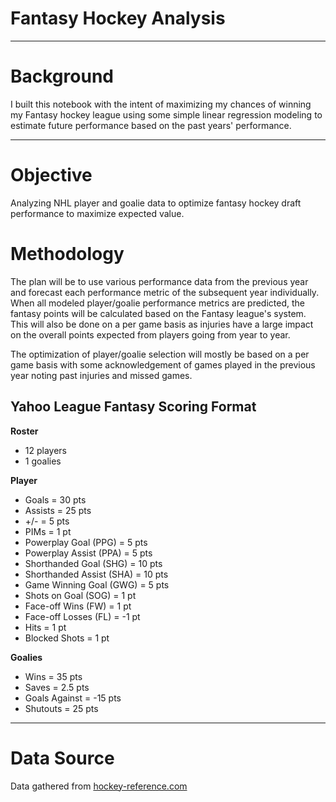 # Fantasy Hockey Analysis

<hr>

# Background
I built this notebook with the intent of maximizing my chances of winning my Fantasy hockey league using some simple linear regression modeling to estimate future performance based on the past years' performance.

<hr>

# Objective
Analyzing NHL player and goalie data to optimize fantasy hockey draft performance to maximize expected value.

# Methodology
The plan will be to use various performance data from the previous year and forecast each performance metric of the subsequent year individually. When all modeled player/goalie performance metrics are predicted, the fantasy points will be calculated based on the Fantasy league's system. This will also be done on a per game basis as injuries have a large impact on the overall points expected from players going from year to year.

The optimization of player/goalie selection will mostly be based on a per game basis with some acknowledgement of games played in the previous year noting past injuries and missed games.

## Yahoo League Fantasy Scoring Format
<b>Roster</b>
* 12 players
* 1 goalies

<b>Player</b>

* Goals = 30 pts
* Assists = 25 pts
* +/- = 5 pts
* PIMs = 1 pt
* Powerplay Goal (PPG) = 5 pts
* Powerplay Assist (PPA) = 5 pts
* Shorthanded Goal (SHG) = 10 pts
* Shorthanded Assist (SHA) = 10 pts
* Game Winning Goal (GWG) = 5 pts
* Shots on Goal (SOG) = 1 pt
* Face-off Wins (FW) = 1 pt
* Face-off Losses (FL) = -1 pt
* Hits = 1 pt
* Blocked Shots = 1 pt

<b>Goalies</b>

* Wins = 35 pts
* Saves = 2.5 pts
* Goals Against = -15 pts
* Shutouts = 25 pts

<hr>

# Data Source
Data gathered from <a href="https://www.hockey-reference.com/">hockey-reference.com</a>

